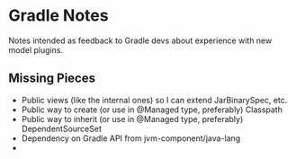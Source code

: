 # Gradle Notes

Notes intended as feedback to Gradle devs about experience with new model plugins.

## Missing Pieces

- Public views (like the internal ones) so I can extend JarBinarySpec, etc.
- Public way to create (or use in @Managed type, preferably) Classpath
- Public way to inherit (or use in @Managed type, preferably) DependentSourceSet
- Dependency on Gradle API from jvm-component/java-lang
-
